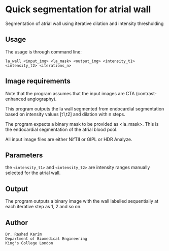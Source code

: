 # Quick segmentation for atrial wall 
Segmentation of atrial wall using iterative dilation and intensity thresholding 

## Usage 
The usage is through command line: 
```
la_wall <input_img> <la_mask> <output_img> <intensity_t1> <intensity_t2> <iterations_n>
```

## Image requirements 
Note that the program assumes that the input images are CTA (contrast-enhanced angiography). 

This program outputs the la wall segmented from endocardial segmentation based on intensity values [t1,t2] and dilation with n steps. 

The program expects a binary mask to be provided as <la_mask>. This is the endocardial segmentation of the atrial blood pool. 

All input image files are either NifTII or GIPL or HDR Analyze. 

## Parameters 
the ```<intensity_t1>``` and ```<intensity_t2>``` are intensity ranges manually selected for the atrial wall. 

## Output 
The program outputs a binary image with the wall labelled sequentially at each iterative step as 1, 2 and so on. 

## Author 
```
Dr. Rashed Karim 
Department of Biomedical Engineering 
King's College London 
```
